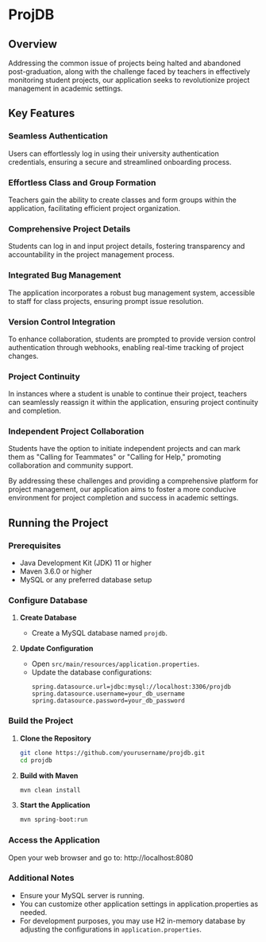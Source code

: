 # ProjDB

## Overview
Addressing the common issue of projects being halted and abandoned post-graduation, along with the challenge faced by teachers in effectively monitoring student projects, our application seeks to revolutionize project management in academic settings.

## Key Features

### Seamless Authentication
Users can effortlessly log in using their university authentication credentials, ensuring a secure and streamlined onboarding process.

### Effortless Class and Group Formation
Teachers gain the ability to create classes and form groups within the application, facilitating efficient project organization.

### Comprehensive Project Details
Students can log in and input project details, fostering transparency and accountability in the project management process.

### Integrated Bug Management
The application incorporates a robust bug management system, accessible to staff for class projects, ensuring prompt issue resolution.

### Version Control Integration
To enhance collaboration, students are prompted to provide version control authentication through webhooks, enabling real-time tracking of project changes.

### Project Continuity
In instances where a student is unable to continue their project, teachers can seamlessly reassign it within the application, ensuring project continuity and completion.

### Independent Project Collaboration
Students have the option to initiate independent projects and can mark them as "Calling for Teammates" or "Calling for Help," promoting collaboration and community support.

By addressing these challenges and providing a comprehensive platform for project management, our application aims to foster a more conducive environment for project completion and success in academic settings.

## Running the Project

### Prerequisites
- Java Development Kit (JDK) 11 or higher
- Maven 3.6.0 or higher
- MySQL or any preferred database setup

### Configure Database

1. **Create Database**
   - Create a MySQL database named `projdb`.

2. **Update Configuration**
   - Open `src/main/resources/application.properties`.
   - Update the database configurations:
     ```properties
     spring.datasource.url=jdbc:mysql://localhost:3306/projdb
     spring.datasource.username=your_db_username
     spring.datasource.password=your_db_password
     ```

### Build the Project

1. **Clone the Repository**
   ```bash
   git clone https://github.com/yourusername/projdb.git
   cd projdb

2. **Build with Maven**
   ```bash
   mvn clean install

3. **Start the Application**
   ```bash
   mvn spring-boot:run

### Access the Application
Open your web browser and go to: http://localhost:8080

### Additional Notes
  - Ensure your MySQL server is running.
  - You can customize other application settings in application.properties as needed.
  - For development purposes, you may use H2 in-memory database by adjusting the configurations in `application.properties`.
